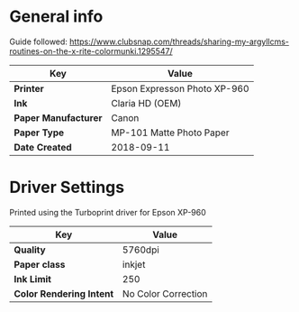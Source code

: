 # General info

Guide followed: https://www.clubsnap.com/threads/sharing-my-argyllcms-routines-on-the-x-rite-colormunki.1295547/

Key | Value
----|------
__Printer__ | Epson Expresson Photo XP-960
__Ink__ | Claria HD (OEM)
__Paper Manufacturer__ | Canon 
__Paper Type__ | MP-101 Matte Photo Paper 
__Date Created__ | 2018-09-11

# Driver Settings
Printed using the Turboprint driver for Epson XP-960

Key | Value
----|------
__Quality__ | 5760dpi
__Paper class__ | inkjet 
__Ink Limit__ | 250 
__Color Rendering Intent__ | No Color Correction
